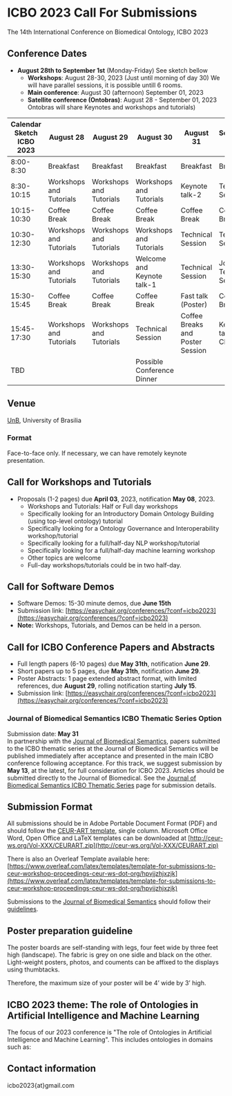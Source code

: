 # ICBO 2023 Call For Submissions

The 14th International Conference on Biomedical Ontology, ICBO 2023

## Conference Dates 
- **August 28th to September 1st** (Monday-Friday) See sketch bellow
  - **Workshops**: August 28-30, 2023 (Just until morning of day 30) We will have parallel sessions, it is possible untill 6 rooms.
  - **Main conference**: August 30 (afternoon) September 01, 2023 
  - **Satellite conference (Ontobras)**: August 28 - September 01, 2023 
Ontobras will share Keynotes and workshops and tutorials)

| Calendar Sketch ICBO 2023 | August 28 | August 29 | August 30 | August 31 | September 1 |
|---------------------------|-----------|-----------|-----------|-----------|-------------|
| 8:00-8:30 | Breakfast | Breakfast | Breakfast | Breakfast | Breakfast |
| 8:30-10:15 | Workshops and Tutorials | Workshops and Tutorials | Workshops and Tutorials | Keynote talk-2 | Technical Session |
| 10:15-10:30 | Coffee Break | Coffee Break | Coffee Break | Coffee Break | Coffee Break |
| 10:30-12:30 | Workshops and Tutorials | Workshops and Tutorials | Workshops and Tutorials | Technical Session | Technical Session |
| 13:30-15:30 | Workshops and Tutorials | Workshops and Tutorials | Welcome and Keynote talk-1 | Technical Session | Journal Technical Session | 
| 15:30-15:45 | Coffee Break | Coffee Break | Coffee Break | Fast talk (Poster) | Coffee Break |
| 15:45-17:30 | Workshops and Tutorials | Workshops and Tutorials | Technical Session | Coffee Breaks and Poster Session | Keynote talk-3 and Closing | 
| TBD |  |  | Possible Conference Dinner |  |  |

## Venue
[UnB](https://international.unb.br), University of Brasilia 

### Format
Face-to-face only. If necessary, we can have remotely keynote presentation.

## Call for Workshops and Tutorials
- Proposals (1-2 pages) due **April 03**, 2023, notification **May 08**, 2023.  
  - Workshops and Tutorials: Half or Full day workshops
  - Specifically looking for an Introductory Domain Ontology Building (using top-level ontology) tutorial
  - Specifically looking for a Ontology Governance and Interoperability workshop/tutorial
  - Specifically looking for a full/half-day NLP workshop/tutorial
  - Specifically looking for a full/half-day machine learning workshop
  - Other topics are welcome
  - Full-day workshops/tutorials could be in two half-day.

## Call for Software Demos 
- Software Demos: 15-30 minute demos, due **June 15th** 
- Submission link: [https://easychair.org/conferences/?conf=icbo2023](https://easychair.org/conferences/?conf=icbo2023)
- **Note:** Workshops, Tutorials, and Demos can be held in a person.  

## Call for ICBO Conference Papers and Abstracts 
- Full length papers (6-10 pages) due **May 31th**, notification **June 29**.
- Short papers up to 5 pages, due **May 31th**, notification **June 29**.
- Poster Abstracts: 1 page extended abstract format, with limited references, due **August 29**, rolling notification starting **July 15**.
- Submission link: [https://easychair.org/conferences/?conf=icbo2023](https://easychair.org/conferences/?conf=icbo2023)

### Journal of Biomedical Semantics ICBO Thematic Series Option
Submission date: **May 31**  
In partnership with the [Journal of Biomedical Semantics](https://jbiomedsem.biomedcentral.com/), papers submitted to the ICBO thematic series at the Journal of Biomedical Semantics will be published immediately after acceptance and presented in the main ICBO conference following acceptance. For this track, we suggest submission by **May 13**, at the latest, for full consideration for ICBO 2023. Articles should be submitted directly to the Journal of Biomedical. See the [Journal of Biomedical Semantics ICBO Thematic Series](submit-jbms-icbo.md) page for submission details. 

## Submission Format
All submissions should be in Adobe Portable Document Format (PDF) and should follow the [CEUR-ART template](./papers/CEUR-Template-1col.docx), single column. Microsoft Office Word, Open Office and LaTeX templates can be downloaded at [http://ceur-ws.org/Vol-XXX/CEURART.zip](http://ceur-ws.org/Vol-XXX/CEURART.zip) 
<!-- Workshop, abstract, and paper submissions should be formatted according to the <a href="https://docs.google.com/document/d/1zqp3oXjl5ooFw6Bb5C-cEOPXQIcolzRJ/edit?usp=sharing&ouid=106653010360062214642&rtpof=true&sd=true" target="_blank">CEUR-Template-2col.docx template</a> (<a href="https://github.com/ICBO-conference/icbo2022/raw/main/docs/CEUR-Template-2col.docx" target="_blank">download file</a>). Please submit a PDF document.     -->

There is also an Overleaf Template available here: [https://www.overleaf.com/latex/templates/template-for-submissions-to-ceur-workshop-proceedings-ceur-ws-dot-org/hpvjjzhjxzjk](https://www.overleaf.com/latex/templates/template-for-submissions-to-ceur-workshop-proceedings-ceur-ws-dot-org/hpvjjzhjxzjk)    

Submissions to the [Journal of Biomedical Semantics](https://jbiomedsem.biomedcentral.com/) should follow their [guidelines](https://jbiomedsem.biomedcentral.com/submission-guidelines).

## Poster preparation guideline
The poster boards are self-standing with legs, four feet wide by three feet high (landscape). The fabric is grey on one sidle and black on the other. Light-weight posters, photos, and couments can be affixed to the displays using thumbtacks.

Therefore, the maximum size of your poster will be 4’ wide by 3’ high. 

## ICBO 2023 theme: The role of Ontologies in Artificial Intelligence and Machine Learning 

The focus of our 2023 conference is "The role of Ontologies in Artificial Intelligence and Machine Learning". 
This includes ontologies in domains such as:

<!-- - Big data integration, interoperability, and analysis for intelligent systems
- Decision support systems 
- Machine Learning, graph database, knowledge graphs 
- Natural Language Processing
- Visualization
- Digital twins 
- Genetics, phenotypes, and diseases 
- COVID-19 
- Social determinants of health (SDOH)
- Electronic health records 
- Industrial applications 
- Plant and agricultural applications    
- Climate change -->

## Contact information

icbo2023{at}gmail.com   


